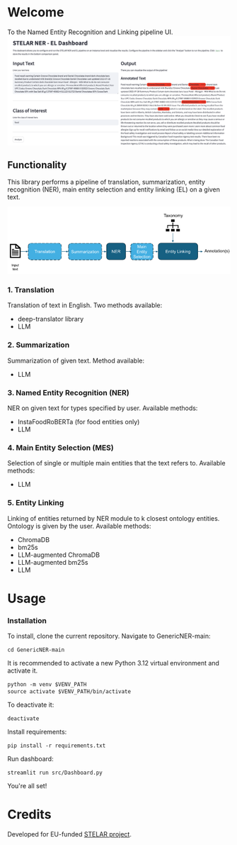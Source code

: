 # Welcome

To the Named Entity Recognition and Linking pipeline UI.
![Screenshot of a comment on a GitHub issue showing an image, added in the Markdown, of an Octocat smiling and raising a tentacle.](Figures/dashboard.png)


## Functionality

This library performs a pipeline of translation, summarization, entity recognition (NER), main entity selection and entity linking (EL) on a given text.

![Screenshot of a comment on a GitHub issue showing an image, added in the Markdown, of an Octocat smiling and raising a tentacle.](Figures/pipeline.png)


### 1. Translation

Translation of text in English. Two methods available:
* deep-translator library
*  LLM

### 2. Summarization

Summarization of given text. Method available:
* LLM

### 3. Named Entity Recognition (NER)

NER on given text for types specified by user. Available methods:
* InstaFoodRoBERTa (for food entities only)
* LLM

### 4. Main Entity Selection (MES)

Selection of single or multiple main entities that the text refers to. Available methods:
* LLM

### 5. Entity Linking

Linking of entities returned by NER module to k closest ontology entities. Ontology is given by the user. Available methods:
* ChromaDB
* bm25s
* LLM-augmented ChromaDB
* LLM-augmented bm25s
* LLM 

# Usage

### Installation

To install, clone the current repository. Navigate to GenericNER-main:

```
cd GenericNER-main
```

It is recommended to activate a new Python 3.12 virtual environment and activate it. 

```
python -m venv $VENV_PATH
source activate $VENV_PATH/bin/activate
```

To deactivate it:
```
deactivate
```

Install requirements:

```
pip install -r requirements.txt
```

Run dashboard:

```
streamlit run src/Dashboard.py
```

You're all set!

# Credits

Developed for EU-funded [STELAR project](https://stelar-project.eu/).
